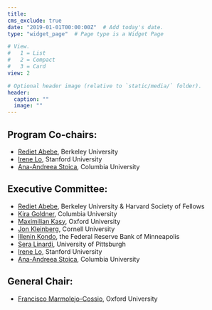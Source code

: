 ```yaml
---
title: 
cms_exclude: true
date: "2019-01-01T00:00:00Z"  # Add today's date.
type: "widget_page"  # Page type is a Widget Page

# View.
#   1 = List
#   2 = Compact
#   3 = Card
view: 2

# Optional header image (relative to `static/media/` folder).
header:
  caption: ""
  image: ""
---
```


## Program Co-chairs:

- [Rediet Abebe](https://www.cs.cornell.edu/~red/), Berkeley University
- [Irene Lo](https://sites.google.com/view/irene-lo), Stanford University
- [Ana-Andreea Stoica](http://www.columbia.edu/~as5001/), Columbia University

## Executive Committee:
- [Rediet Abebe](https://www.cs.cornell.edu/~red/), Berkeley University & Harvard Society of Fellows
- [Kira Goldner](https://www.kiragoldner.com/), Columbia University
- [Maximilian Kasy](https://maxkasy.github.io/home/), Oxford University
- [Jon Kleinberg](https://www.cs.cornell.edu/home/kleinber/), Cornell University
- [Illenin Kondo](https://www.illenin.com/), the Federal Reserve Bank of Minneapolis
- [Sera Linardi](http://www.linardi.gspia.pitt.edu/), University of Pittsburgh
- [Irene Lo](https://sites.google.com/view/irene-lo), Stanford University
- [Ana-Andreea Stoica](http://www.columbia.edu/~as5001/), Columbia University

## General Chair:
- [Francisco Marmolejo-Cossio](https://www.fmarmolejo.com/), Oxford University


